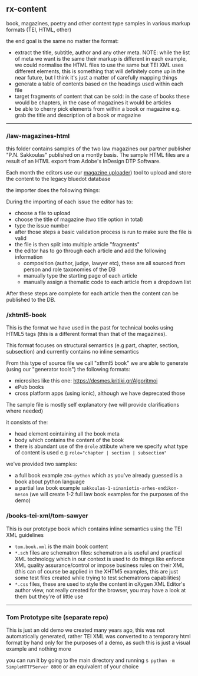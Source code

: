 ## rx-content
book, magazines, poetry and other content type samples in various markup formats (TEI, HTML, other)

the end goal is the same no matter the format:

- extract the title, subtitle, author and any other meta. NOTE: while the
    list of meta we want is the same their markup is different in each
    example, we could normalise the HTML files to use the same but TEI
    XML uses different elements, this is something that will definitely
    come up in the near future, but I think it's just a matter of
    carefully mapping things
- generate a table of contents based on the headings used within each
    file
- target fragments of content that can be sold: in the case of books
    these would be chapters, in the case of magazines it would be
    articles
- be able to cherry pick elements from within a book or magazine e.g. grab the title and description of a book or magazine    

---

### /law-magazines-html
this folder contains  samples of the two law magazines our partner publisher "P.N.
Sakkoulas" published on a montly basis. The sample HTML files are a
result of an HTML export from Adobe's InDesign DTP Software.  

Each month the editors use our [magazine uploader](http://185.36.116.223/magazine-uploader/#/)) tool to upload and
store the content to the legacy bluedot database

the importer does the following things:

During the importing of each issue the editor has to:
- choose a file to upload
- choose the title of magazine (two title option in total)
- type the issue number
- after those steps a basic validation process is run to make sure the
    file is valid
- the file is then split into multiple article "fragments" 
- the editor has to go through each article and add the following
    information
  + composition (author, judge, lawyer etc), these are all sourced from
      person and role taxonomies of the DB
  + manually type the starting page of each article
  + manually assign a thematic code to each article from a dropdown list

After these steps are complete for each article then the content can be
published to the DB.

### /xhtml5-book
This is the format we have used in the past for technical books using
HTML5 tags (this is a different format than that of the magazines).

This format focuses on structural semantics (e.g part, chapter, section,
subsection) and currently contains no inline semantics

From this type of source file we call "xthml5 book" we are able to
generate (using our "generator tools") the following formats:
- microsites like this one: https://desmes.kritiki.gr/Algoritmoi
- ePub books
- cross platform apps (using ionic), although we have deprecated those


The sample file is mostly self explanatory (we will provide clarifications where needed)

it consists of the:
- head element cointaining all the book meta
- body which contains the content of the book
- there is abundant use of the `@role` attibute where we specify what
    type of content is used e.g `role="chapter | section | subsection"`

we've provided two samples:
- a full book example `204-python` which as you've already guessed is a
    book about python language
- a partial law book example `sakkoulas-1-sinaniotis-arhes-endikon-meson` (we will create 1-2 full law book examples
    for the purposes of the demo)


### /books-tei-xml/tom-sawyer
This is our prototype book which contains inline semantics using the TEI
XML guidelines

- `tom.book.xml` is the main book content
- `*.sch` files are schematron files: schematron a is useful and practical XML technology which in our context is used to do things like enforce XML quality assurance/control or impose business rules on their XML (this can of course be applied in the XHTM5 examples, this are just some test files created while trying to test schematrons capabilities)
- `*.css` files, these are used to style the content in oXygen XML
    Editor's author view, not really created for the browser, you may
    have a look at them but they're of little use

---

### Tom Prototype site (separate repo)
This is just an old demo we created many years ago, this was not
automatically generated, rather TEI XML was converted to a temporary
html format by hand only for the purposes of a demo, as such this is
just a visual example and nothing more

you can run it by going to the main directory and running `$ python -m
SimpleHTTPServer 8000` or an equivalent of your choice
